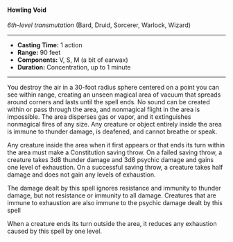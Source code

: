 #### Howling Void
*6th-level transmutation* (Bard, Druid, Sorcerer, Warlock, Wizard)
___
- **Casting Time:** 1 action 
- **Range:** 90 feet 
- **Components:** V, S, M (a bit of earwax) 
- **Duration:** Concentration, up to 1 minute
---
You destroy the air in a 30-foot radius sphere centered on a point you can see within range, creating an unseen magical area of vacuum that spreads around corners and lasts until the spell ends. No sound can be created within or pass through the area, and nonmagical flight in the area is impossible. The area disperses gas or vapor, and it extinguishes nonmagical fires of any size. Any creature or object entirely inside the area is immune to thunder damage, is deafened, and cannot breathe or speak.

Any creature inside the area when it first appears or that ends its turn within the area must make a Consti­tution saving throw. On a failed saving throw, a creature takes 3d8 thunder damage and 3d8 psychic damage and gains one level of exhaustion. On a successful saving throw, a creature takes half damage and does not gain any levels of exhaustion.

The damage dealt by this spell ignores resistance and immunity to thunder damage, but not resistance or immunity to all damage. Creatures that are immune to exhaustion are also immune to the psychic damage dealt by this spell 

When a creature ends its turn outside the area, it reduces any exhaustion caused by this spell by one level.
